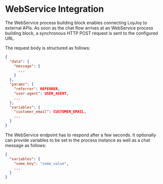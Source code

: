 # WebService Integration

The WebService process building block enables connecting LoyJoy to external APIs. As soon as the chat flow arrives at an WebService process building block, a synchronous HTTP POST request is sent to the configured URL. 

The request body is structured as follows:

```json
{
  "data": {
    "message": {
      ...
    }
  },
  "params": {
    "referrer": REFERRER,
    "user-agent": USER_AGENT,
    ...
  },
  "variables": {
    "customer_email": CUSTOMER_EMAIL,
    ...
  }
}
```


The WebService endpoint has to respond after a few seconds. It optionally can provide variables to be set in the process instance as well as a chat message as follows:

```json
{
  "variables": {
    "some_key": "some_value",
    ...
  }
}
```

